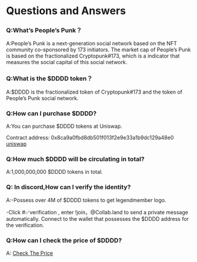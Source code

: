 # Questions and Answers

### Q:What’s People’s Punk？
A:People’s Punk is a next-generation social network based on the NFT community co-sponsored by 173 initiators. The market cap of People’s Punk is based on the fractionalized Cryptopunk#173, which is a indicator that measures the social capital of this social network.

### Q:What is the $DDDD token？
A:$DDDD is the fractionalized token of Cryptopunk#173 and the token of People’s Punk social network.

### Q:How can I purchase $DDDD?
A:You can purchase $DDDD tokens at Uniswap.
 
Contract address: 0x8ca9a0fbd8db501f013f2e9e33a1b9dc129a48e0 [uniswap](https://app.uniswap.org/#/swap?inputCurrency=ETH&outputCurrency=0x8ca9a0fbd8db501f013f2e9e33a1b9dc129a48e0&use=V2)


### Q:How much $DDDD will be circulating in total?
A:1,000,000,000 $DDDD tokens in total. 


### Q: In discord,How can I verify the identity?
A:-Possess over 4M of $DDDD tokens to get legendmember logo.

-Click #✅verification , enter !join，@Collab.land  to send a private message automatically. Connect to the wallet that possesses the $DDDD address for the verification.

### Q:How can I check the price of $DDDD?
A: [Check The Price](https://www.coingecko.com/en/coins/peoples-punk)